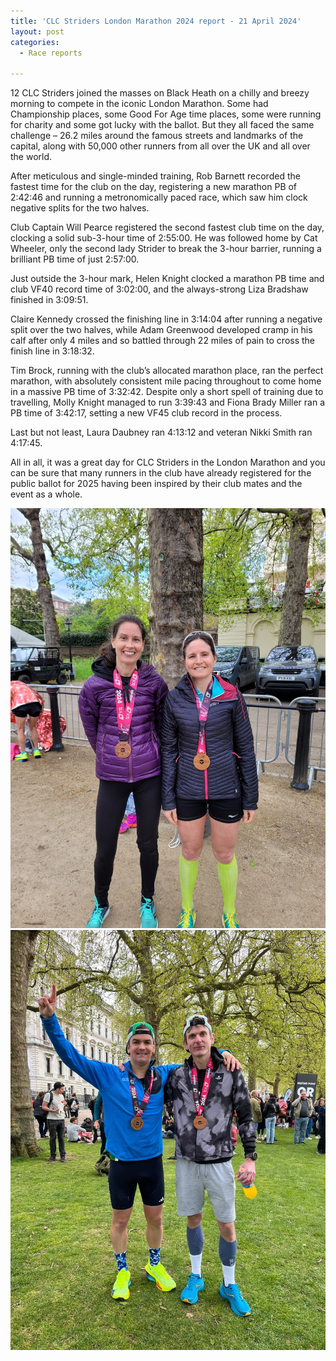 ```yaml
---
title: 'CLC Striders London Marathon 2024 report - 21 April 2024'
layout: post
categories:
  - Race reports

---
```


12 CLC Striders joined the masses on Black Heath on a chilly and breezy morning to compete in the iconic London Marathon. Some had Championship places, some Good For Age time places, some were running for charity and some got lucky with the ballot. But they all faced the same challenge – 26.2 miles around the famous streets and landmarks of the capital, along with 50,000 other runners from all over the UK and all over the world.
 
After meticulous and single-minded training, Rob Barnett recorded the fastest time for the club on the day, registering a new marathon PB of 2:42:46 and running a metronomically paced race, which saw him clock negative splits for the two halves. 
 
Club Captain Will Pearce registered the second fastest club time on the day, clocking a solid sub-3-hour time of 2:55:00. He was followed home by Cat Wheeler, only the second lady Strider to break the 3-hour barrier, running a brilliant PB time of just 2:57:00.
 
Just outside the 3-hour mark, Helen Knight clocked a marathon PB time and club VF40 record time of 3:02:00, and the always-strong Liza Bradshaw finished in 3:09:51.
 
Claire Kennedy crossed the finishing line in 3:14:04 after running a negative split over the two halves, while Adam Greenwood developed cramp in his calf after only 4 miles and so battled through 22 miles of pain to cross the finish line in 3:18:32. 
 
Tim Brock, running with the club’s allocated marathon place, ran the perfect marathon, with absolutely consistent mile pacing throughout to come home in a massive PB time of 3:32:42. Despite only a short spell of training due to travelling, Molly Knight managed to run 3:39:43 and Fiona Brady Miller ran a PB time of 3:42:17, setting a new VF45 club record in the process.
 
Last but not least, Laura Daubney ran 4:13:12 and veteran Nikki Smith ran 4:17:45.
 
All in all, it was a great day for CLC Striders in the London Marathon and you can be sure that many runners in the club have already registered for the public ballot for 2025 having been inspired by their club mates and the event as a whole.

![London Marathon 2024](/images/2024/04/2024-04-22-London-marathon-1.jpg "London Marathon 2024 - ladies")
![London Marathon 2024](/images/2024/04/2024-04-22-London-marathon-2.jpg "London Marathon 2024 - men")




